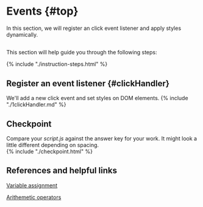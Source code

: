 # Events {#top}
In this section, we will register an click event listener and apply styles dynamically.


<!-- trick markdown to give me a little space between these two sections of text -->
## 
This section will help guide you through the following steps:

{% include "./instruction-steps.html" %}

## Register an event listener {#clickHandler} <span class="navigate-top"><a href="#top" title="Take me to the top of page"><i class="fa fa-chevron-circle-up" aria-hidden="true"></i></a></span>
We'll add a new click event and set styles on DOM elements.
{% include "./1clickHandler.md" %}

<!-- trick markdown to give me a little space between these two sections of text -->
## 

## Checkpoint <span class="navigate-top"><a href="#top" title="Take me to the top of page"><i class="fa fa-chevron-circle-up" aria-hidden="true"></i></a></span>
Compare your _script.js_ against the answer key for your work. It might look a little different depending on spacing.  
{% include "./checkpoint.html" %}

<!-- trick markdown to give me a little space between these two sections of text -->
## 

## References and helpful links <span class="navigate-top"><a href="#top" title="Take me to the top of page"><i class="fa fa-chevron-circle-up" aria-hidden="true"></i></a></span>
[Variable assignment](https://developer.mozilla.org/en-US/docs/Web/JavaScript/Reference/Operators/Assignment_Operators)

[Arithemetic operators](https://developer.mozilla.org/en-US/docs/Web/JavaScript/Guide/Expressions_and_Operators#Arithmetic)